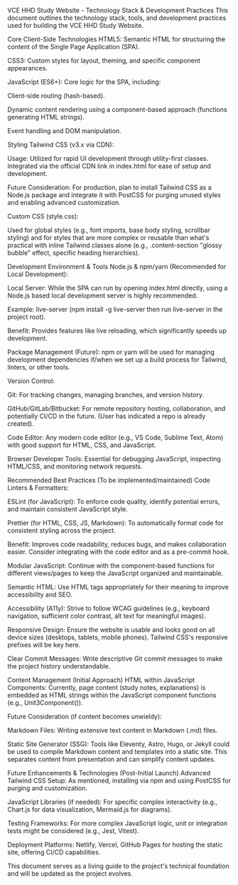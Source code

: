 VCE HHD Study Website - Technology Stack & Development Practices
This document outlines the technology stack, tools, and development practices used for building the VCE HHD Study Website.

Core Client-Side Technologies
HTML5: Semantic HTML for structuring the content of the Single Page Application (SPA).

CSS3: Custom styles for layout, theming, and specific component appearances.

JavaScript (ES6+): Core logic for the SPA, including:

Client-side routing (hash-based).

Dynamic content rendering using a component-based approach (functions generating HTML strings).

Event handling and DOM manipulation.

Styling
Tailwind CSS (v3.x via CDN):

Usage: Utilized for rapid UI development through utility-first classes. Integrated via the official CDN link in index.html for ease of setup and development.

Future Consideration: For production, plan to install Tailwind CSS as a Node.js package and integrate it with PostCSS for purging unused styles and enabling advanced customization.

Custom CSS (style.css):

Used for global styles (e.g., font imports, base body styling, scrollbar styling) and for styles that are more complex or reusable than what's practical with inline Tailwind classes alone (e.g., .content-section "glossy bubble" effect, specific heading hierarchies).

Development Environment & Tools
Node.js & npm/yarn (Recommended for Local Development):

Local Server: While the SPA can run by opening index.html directly, using a Node.js based local development server is highly recommended.

Example: live-server (npm install -g live-server then run live-server in the project root).

Benefit: Provides features like live reloading, which significantly speeds up development.

Package Management (Future): npm or yarn will be used for managing development dependencies if/when we set up a build process for Tailwind, linters, or other tools.

Version Control:

Git: For tracking changes, managing branches, and version history.

GitHub/GitLab/Bitbucket: For remote repository hosting, collaboration, and potentially CI/CD in the future. (User has indicated a repo is already created).

Code Editor: Any modern code editor (e.g., VS Code, Sublime Text, Atom) with good support for HTML, CSS, and JavaScript.

Browser Developer Tools: Essential for debugging JavaScript, inspecting HTML/CSS, and monitoring network requests.

Recommended Best Practices (To be implemented/maintained)
Code Linters & Formatters:

ESLint (for JavaScript): To enforce code quality, identify potential errors, and maintain consistent JavaScript style.

Prettier (for HTML, CSS, JS, Markdown): To automatically format code for consistent styling across the project.

Benefit: Improves code readability, reduces bugs, and makes collaboration easier. Consider integrating with the code editor and as a pre-commit hook.

Modular JavaScript: Continue with the component-based functions for different views/pages to keep the JavaScript organized and maintainable.

Semantic HTML: Use HTML tags appropriately for their meaning to improve accessibility and SEO.

Accessibility (A11y): Strive to follow WCAG guidelines (e.g., keyboard navigation, sufficient color contrast, alt text for meaningful images).

Responsive Design: Ensure the website is usable and looks good on all device sizes (desktops, tablets, mobile phones). Tailwind CSS's responsive prefixes will be key here.

Clear Commit Messages: Write descriptive Git commit messages to make the project history understandable.

Content Management (Initial Approach)
HTML within JavaScript Components: Currently, page content (study notes, explanations) is embedded as HTML strings within the JavaScript component functions (e.g., Unit3Component()).

Future Consideration (if content becomes unwieldy):

Markdown Files: Writing extensive text content in Markdown (.md) files.

Static Site Generator (SSG): Tools like Eleventy, Astro, Hugo, or Jekyll could be used to compile Markdown content and templates into a static site. This separates content from presentation and can simplify content updates.

Future Enhancements & Technologies (Post-Initial Launch)
Advanced Tailwind CSS Setup: As mentioned, installing via npm and using PostCSS for purging and customization.

JavaScript Libraries (if needed): For specific complex interactivity (e.g., Chart.js for data visualization, Mermaid.js for diagrams).

Testing Frameworks: For more complex JavaScript logic, unit or integration tests might be considered (e.g., Jest, Vitest).

Deployment Platforms: Netlify, Vercel, GitHub Pages for hosting the static site, offering CI/CD capabilities.

This document serves as a living guide to the project's technical foundation and will be updated as the project evolves.